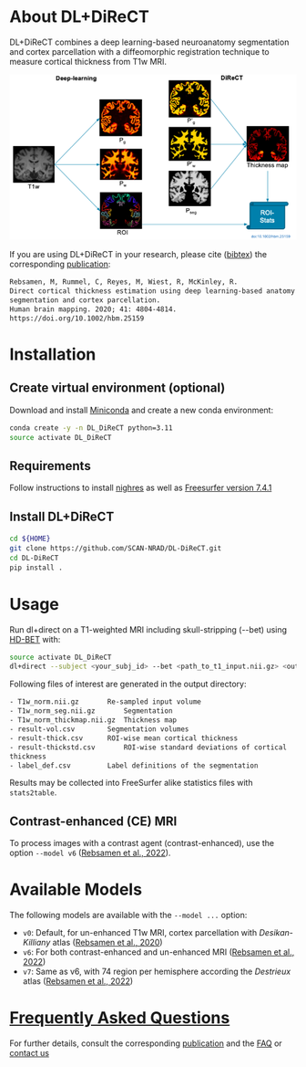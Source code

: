 # About DL+DiReCT

DL+DiReCT combines a deep learning-based neuroanatomy segmentation and cortex parcellation with a diffeomorphic registration technique to measure cortical thickness from T1w MRI.

![Abstract](dldirect/doc/abstract.png)

If you are using DL+DiReCT in your research, please cite ([bibtex](citations.bib)) the corresponding [publication](https://doi.org/10.1002/hbm.25159):
```
Rebsamen, M, Rummel, C, Reyes, M, Wiest, R, McKinley, R.
Direct cortical thickness estimation using deep learning‐based anatomy segmentation and cortex parcellation.
Human brain mapping. 2020; 41: 4804-4814. https://doi.org/10.1002/hbm.25159
```


# Installation
## Create virtual environment (optional)
Download and install [Miniconda](https://conda.io/projects/conda/en/latest/user-guide/install/linux.html) and create a new conda environment:

```bash
conda create -y -n DL_DiReCT python=3.11
source activate DL_DiReCT
```

## Requirements
Follow instructions to install [nighres](https://nighres.readthedocs.io/en/latest/installation.html) as well as [Freesurfer version 7.4.1](https://surfer.nmr.mgh.harvard.edu/fswiki/rel7downloads#A7.4.1release)

## Install DL+DiReCT
```bash
cd ${HOME}
git clone https://github.com/SCAN-NRAD/DL-DiReCT.git
cd DL-DiReCT
pip install .
```

# Usage
Run dl+direct on a T1-weighted MRI including skull-stripping (--bet) using [HD-BET](https://github.com/MIC-DKFZ/HD-BET/) with:
```bash
source activate DL_DiReCT
dl+direct --subject <your_subj_id> --bet <path_to_t1_input.nii.gz> <output_dir>
```

Following files of interest are generated in the output directory:
```
- T1w_norm.nii.gz		Re-sampled input volume
- T1w_norm_seg.nii.gz		Segmentation
- T1w_norm_thickmap.nii.gz	Thickness map
- result-vol.csv		Segmentation volumes
- result-thick.csv		ROI-wise mean cortical thickness
- result-thickstd.csv		ROI-wise standard deviations of cortical thickness
- label_def.csv			Label definitions of the segmentation
```

Results may be collected into FreeSurfer alike statistics files with ```stats2table```.

## Contrast-enhanced (CE) MRI
To process images with a contrast agent (contrast-enhanced), use the option ```--model v6``` ([Rebsamen et al., 2022](https://doi.org/10.1002/hbm.26117)).

# Available Models
The following models are available with the ```--model ...``` option:
- ```v0```: Default, for un-enhanced T1w MRI, cortex parcellation with *Desikan-Killiany* atlas ([Rebsamen et al., 2020](https://doi.org/10.1002/hbm.25159))
- ```v6```: For both contrast-enhanced and un-enhanced MRI ([Rebsamen et al., 2022](https://doi.org/10.1002/hbm.26117))
- ```v7```: Same as v6, with 74 region per hemisphere according the *Destrieux* atlas ([Rebsamen et al., 2022](https://doi.org/10.1002/hbm.26117))

# [Frequently Asked Questions](dldirect/doc/faq.md)
For further details, consult the corresponding [publication](https://doi.org/10.1002/hbm.25159) and the [FAQ](dldirect/doc/faq.md) or [contact us](http://www.scancore.org/index.php/research/imageanalytics)
